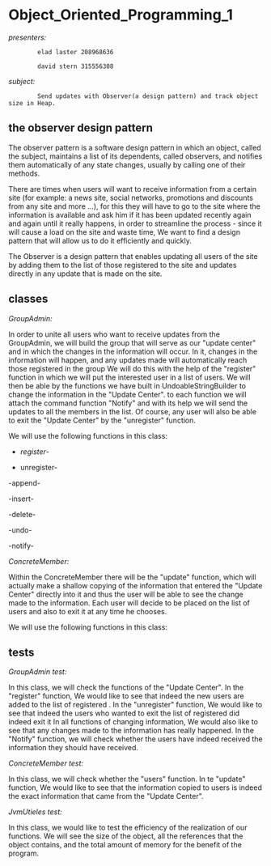 # Object_Oriented_Programming_1

*presenters:*

            elad laster 208968636

            david stern 315556308
            
*subject:*
          
            Send updates with Observer(a design pattern) and track object size in Heap.

## the observer design pattern

The observer pattern is a software design pattern in which an object, called the subject, maintains a list of its dependents, called observers, and notifies them automatically of any state changes, usually by calling one of their methods.

There are times when users will want to receive information from a certain site (for example: a news site, social networks, promotions and discounts from any site and more ...), for this they will have to go to the site where the information is available and ask him if it has been updated recently again and again until it really happens, in order to streamline the process - since it will cause a load on the site and waste time, We want to find a design pattern that will allow us to do it efficiently and quickly.

The Observer is a design pattern that enables updating all users of the site by adding them to the list of those registered to the site and updates directly in any update that is made on the site.


## classes

*GroupAdmin:*

In order to unite all users who want to receive updates from the GroupAdmin, we will build the group that will serve as our "update center" and in which the changes in the information will occur.
In it, changes in the information will happen, and any updates made will automatically reach those registered in the group
We will do this with the help of the "register" function in which we will put the interested user in a list of users. We will then be able by the functions we have built in UndoableStringBuilder to change the information in the "Update Center".
to each function we will attach the command function "Notify" and with its help we will send the updates to all the members in the list.
Of course, any user will also be able to exit the "Update Center" by the "unregister" function.

We will use the following functions in this class:

- _register_-

- unregister-

-append-

-insert-

-delete-

-undo-

-notify-

*ConcreteMember:*

Within the ConcreteMember there will be the "update" function, which will actually make a shallow copying of the information that entered the "Update Center" directly into it and thus the user will be able to see the change made to the information. Each user will decide to be placed on the list of users and also to exit it at any time he chooses.

We will use the following functions in this class:



## tests

*GroupAdmin test:*

In this class, we will check the functions of the "Update Center".
In the "register" function, We would like to see that indeed the new users are added to the list of registered . 
In the "unregister" function,  We would like to see that indeed the users who wanted to exit the list of registered did indeed exit it
In all functions of changing information, We would also like to see that any changes made to the information has really happened.
In the "Notify" function, we will check whether the users have indeed received the information they should have received.

*ConcreteMember test:*

In this class, we will check whether the "users" function.
In te "update" function, We would like to see that the information copied to users is indeed the exact information that came from the "Update Center".

*JvmUtieles test:*

In this class, we would like to test the efficiency of the realization of our functions. We will see the size of the object, all the references that the object contains, and the total amount of memory for the benefit of the program.
